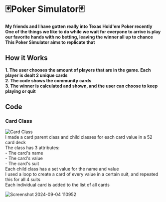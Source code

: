<h1>🃏Poker Simulator🃏</h1>
<b>
  My friends and I have gotten really into Texas Hold'em Poker recently
  <br/> One of the things we like to do while we wait for everyone to arrive is play our favorite hands with no betting, leaving the winner all up to chance
  <br/> This Poker Simulator aims to replicate that
</b>
<h2> How it Works</h2>
<b>
  1. The user chooses the amount of players that are in the game. Each player is dealt 2 unique cards
  <br/> 2. The code shows the community cards
  <br/> 3. The winner is calculated and shown, and the user can choose to keep playing or quit
</b>

<h2> Code </h2>
<h3> Card Class</h3>

![Card Class](https://github.com/user-attachments/assets/c4b9e723-2bba-4e62-b899-b7fdfc47d530)
<br/>I made a card parent class and child classes for each card value in a 52 card deck
<br/> The class has 3 attributes: 
<br/>    - The card's name
<br/>    - The card's value 
<br/>    - The card's suit
<br/> Each child class has a set value for the name and value
<br/> I used a loop to create a card of every value in a certain suit, and repeated this for all 4 suits
<br/> Each individual card is added to the list of all cards

![Screenshot 2024-09-04 110952](https://github.com/user-attachments/assets/552d0337-e23e-49aa-9c72-c8027b4c6b19)
